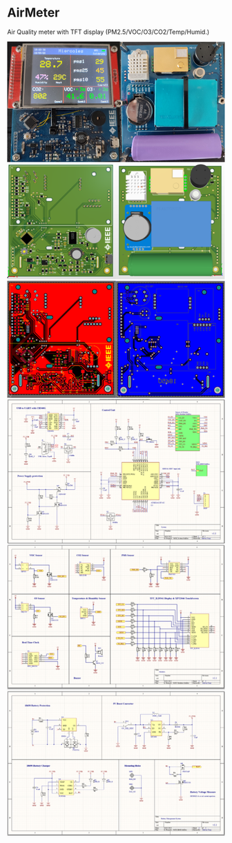 # AirMeter
Air Quality meter with TFT display (PM2.5/VOC/O3/CO2/Temp/Humid.)


<img src="DCIM/real.PNG" >
<img src="DCIM/PCB_3D.PNG" >
<img src="DCIM/PCB.PNG">
<img src="DCIM/sch1.PNG" >
<img src="DCIM/sch2.PNG" >
<img src="DCIM/sch3.PNG" >
